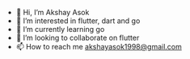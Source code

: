 - 👋 Hi, I’m Akshay Asok
- 👀 I’m interested in flutter, dart and go
- 🌱 I’m currently learning go
- 💞️ I’m looking to collaborate on flutter
- 📫 How to reach me akshayasok1998@gmail.com

<!---
wa11breaker/wa11breaker is a ✨ special ✨ repository because its `README.md` (this file) appears on your GitHub profile.
You can click the Preview link to take a look at your changes.
--->
